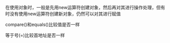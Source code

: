 在使用对象时，一般是先用new运算符创建对象，然后再对其进行操作处理，但有时没有使用new运算符创建新对象，仍然可以对其进行赋值

compare\(\)和equals\(\)比较值是否一样

等于号\(=\)比较首地址是否一样

